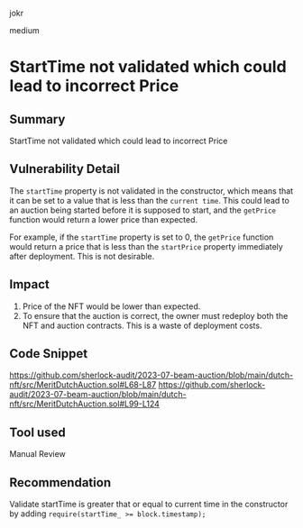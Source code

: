 jokr

medium

# StartTime not validated which could lead to incorrect Price

## Summary

StartTime not validated which could lead to incorrect Price

## Vulnerability Detail

The `startTime` property is not validated in the constructor, which means that it can be set to a value that is less than the `current time`. This could lead to an auction being started before it is supposed to start, and the `getPrice` function would return a lower price than expected.

For example, if the `startTime` property is set to 0, the `getPrice` function would return a price that is less than the `startPrice` property immediately after deployment. This is not desirable.

## Impact

1. Price of the NFT would be lower than expected.
2. To ensure that the auction is correct, the owner must redeploy both the NFT and auction contracts. This is a waste of deployment costs.

## Code Snippet

https://github.com/sherlock-audit/2023-07-beam-auction/blob/main/dutch-nft/src/MeritDutchAuction.sol#L68-L87
https://github.com/sherlock-audit/2023-07-beam-auction/blob/main/dutch-nft/src/MeritDutchAuction.sol#L99-L124

## Tool used

Manual Review

## Recommendation

Validate startTime is greater that or equal to current time in the constructor by adding
`require(startTime_ >= block.timestamp);`



